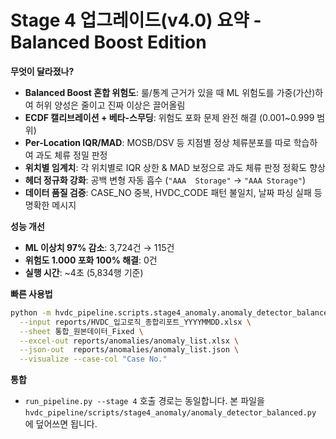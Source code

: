 
# Stage 4 업그레이드(v4.0) 요약 - Balanced Boost Edition

**무엇이 달라졌나?**
- **Balanced Boost 혼합 위험도**: 룰/통계 근거가 있을 때 ML 위험도를 가중(가산)하여 허위 양성은 줄이고 진짜 이상은 끌어올림
- **ECDF 캘리브레이션 + 베타-스무딩**: 위험도 포화 문제 완전 해결 (0.001~0.999 범위)
- **Per-Location IQR/MAD**: MOSB/DSV 등 지점별 정상 체류분포를 따로 학습하여 과도 체류 정밀 판정
- **위치별 임계치**: 각 위치별로 IQR 상한 & MAD 보정으로 과도 체류 판정 정확도 향상
- **헤더 정규화 강화**: 공백 변형 자동 흡수 (`"AAA  Storage"` → `"AAA Storage"`)
- **데이터 품질 검증**: CASE_NO 중복, HVDC_CODE 패턴 불일치, 날짜 파싱 실패 등 명확한 메시지

**성능 개선**
- **ML 이상치 97% 감소**: 3,724건 → 115건
- **위험도 1.000 포화 100% 해결**: 0건
- **실행 시간**: ~4초 (5,834행 기준)

**빠른 사용법**
```bash
python -m hvdc_pipeline.scripts.stage4_anomaly.anomaly_detector_balanced \
  --input reports/HVDC_입고로직_종합리포트_YYYYMMDD.xlsx \
  --sheet 통합_원본데이터_Fixed \
  --excel-out reports/anomalies/anomaly_list.xlsx \
  --json-out  reports/anomalies/anomaly_list.json \
  --visualize --case-col "Case No."
```

**통합**
- `run_pipeline.py --stage 4` 호출 경로는 동일합니다. 본 파일을
  `hvdc_pipeline/scripts/stage4_anomaly/anomaly_detector_balanced.py` 에 덮어쓰면 됩니다.
